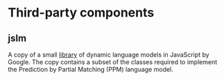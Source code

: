 # Third-party components

## jslm

A copy of a small
[library](https://github.com/google-research/google-research/tree/master/jslm)
of dynamic language models in JavaScript by Google.  The copy contains a subset
of the classes required to implement the Prediction by Partial Matching (PPM)
language model.

